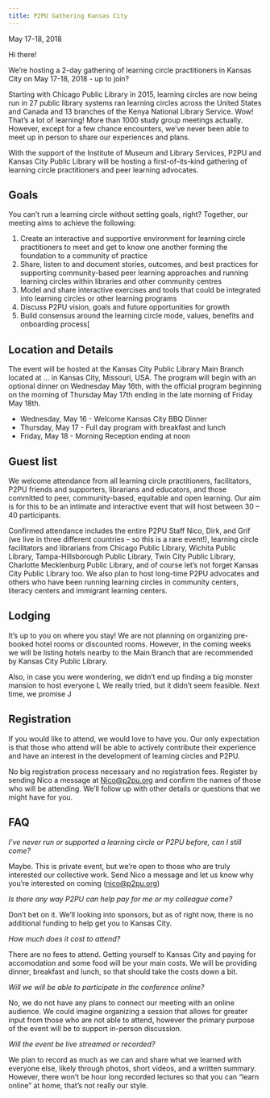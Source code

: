 ```yaml
---
title: P2PU Gathering Kansas City
---
```


May 17-18, 2018
 
Hi there!
 
We’re hosting a 2-day gathering of learning circle practitioners in Kansas City on May 17-18, 2018 - up to join?
 
Starting with Chicago Public Library in 2015, learning circles are now being run in 27 public library systems ran learning circles across the United States and Canada and 13 branches of the Kenya National Library Service. Wow! That’s a lot of learning! More than 1000 study group meetings actually. However, except for a few chance encounters, we’ve never been able to meet up in person to share our experiences and plans.
 
With the support of the Institute of Museum and Library Services, P2PU and Kansas City Public Library will be hosting a first-of-its-kind gathering of learning circle practitioners and peer learning advocates.
 
## Goals
 
You can’t run a learning circle without setting goals, right? Together, our meeting aims to achieve the following:

1. Create an interactive and supportive environment for learning circle practitioners to meet and get to know one another forming the foundation to a community of practice
1. Share, listen to and document stories, outcomes, and best practices for supporting community-based peer learning approaches and running learning circles within libraries and other community centres
1. Model and share interactive exercises and tools that could be integrated into learning circles or other learning programs
1. Discuss P2PU vision, goals and future opportunities for growth
1. Build consensus around the learning circle mode, values, benefits and onboarding process[
 
## Location and Details
 
The event will be hosted at the Kansas City Public Library Main Branch located at … in Kansas City, Missouri, USA. The program will begin with an optional dinner on Wednesday May 16th, with the official program beginning on the morning of Thursday May 17th ending in the late morning of Friday May 18th.
 
 - Wednesday, May 16 - Welcome Kansas City BBQ Dinner
 - Thursday, May 17 - Full day program with breakfast and lunch
 - Friday, May 18 - Morning Reception ending at noon
 
## Guest list
 
We welcome attendance from all learning circle practitioners, facilitators, P2PU friends and supporters, librarians and educators, and those committed to peer, community-based, equitable and open learning. Our aim is for this to be an intimate and interactive event that will host between 30 – 40 participants.
 
Confirmed attendance includes the entire P2PU Staff Nico, Dirk, and Grif (we live in three different countries – so this is a rare event!), learning circle facilitators and librarians from Chicago Public Library, Wichita Public Library, Tampa-Hillsborough Public Library, Twin City Public Library, Charlotte Mecklenburg Public Library, and of course let’s not forget Kansas City Public Library too. We also plan to host long-time P2PU advocates and others who have been running learning circles in community centers, literacy centers and immigrant learning centers.
 
 
## Lodging
 
It’s up to you on where you stay! We are not planning on organizing pre-booked hotel rooms or discounted rooms. However, in the coming weeks we will be listing hotels nearby to the Main Branch that are recommended by Kansas City Public Library.
 
Also, in case you were wondering, we didn’t end up finding a big monster mansion to host everyone L We really tried, but it didn’t seem feasible. Next time, we promise J
 
## Registration
 
If you would like to attend, we would love to have you. Our only expectation is that those who attend will be able to actively contribute their experience and have an interest in the development of learning circles and P2PU.
 
No big registration process necessary and no registration fees. Register by sending Nico a message at Nico@p2pu.org and confirm the names of those who will be attending. We’ll follow up with other details or questions that we might have for you.
 
## FAQ
 
*I’ve never run or supported a learning circle or P2PU before, can I still come?*

Maybe. This is private event, but we’re open to those who are truly interested our collective work. Send Nico a message and let us know why you’re interested on coming (nico@p2pu.org)
 
*Is there any way P2PU can help pay for me or my colleague come?*

Don’t bet on it. We’ll looking into sponsors, but as of right now, there is no additional funding to help get you to Kansas City.
 
*How much does it cost to attend?*

There are no fees to attend. Getting yourself to Kansas City and paying for accomodation and some food will be your main costs. We will be providing dinner, breakfast and lunch, so that should take the costs down a bit.
 
*Will we will be able to participate in the conference online?*

No, we do not have any plans to connect our meeting with an online audience. We could imagine organizing a session that allows for greater input from those who are not able to attend, however the primary purpose of the event will be to support in-person discussion.
 
*Will the event be live streamed or recorded?*

We plan to record as much as we can and share what we learned with everyone else, likely through photos, short videos, and a written summary. However, there won’t be hour long recorded lectures so that you can “learn online” at home, that’s not really our style.

